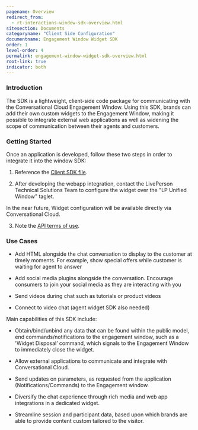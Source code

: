 ```yaml
---
pagename: Overview
redirect_from:
  - rt-interactions-window-sdk-overview.html
sitesection: Documents
categoryname: "Client Side Configuration"
documentname: Engagement Window Widget SDK
order: 1
level-order: 4
permalink: engagement-window-widget-sdk-overview.html
root-link: true
indicator: both
---
```

### Introduction

The SDK is a lightweight, client-side code package for communicating with the Conversational Cloud Engagement Window. Using this SDK, brands can add their own custom widgets to the Engagement Window, making it possible to integrate external web applications as well as widening the scope of communication between their agents and customers.

<!-- <iframe width="560" height="315" src="https://www.youtube.com/embed/wV9ecP0n7d4" frameborder="0" allowfullscreen></iframe> -->

### Getting Started

Once an application is developed, follow these two steps in order to integrate it into the
window SDK:

1. Reference the [Client SDK file](https://lpcdn.lpsnmedia.net/unifiedwindow/widgetSDK.min.js).

2. After developing the webapp integration, contact the LivePerson Technical Solutions
Team to configure the widget over the "LP Unified Window" taglet.

In the near future, Widget configuration will be available directly via Conversational Cloud.

3. Note the [API terms of use](https://www.liveperson.com/policies/apitou).

### Use Cases

* Add HTML alongside the chat conversation to display to the customer at timely moments. For example, show special offers while customer is waiting for agent to answer

* Add social media plugins alongside the conversation. Encourage consumers to join your social media as they are interacting with you

* Send videos during chat such as tutorials or product videos

* Connect to video chat (agent widget SDK also needed)

Main capabilities of this SDK include:

* Obtain/bind/unbind any data that can be found within the public model, end commands/notifications to the engagement window, such as a 'Widget Disposal’ command, which signals to the Engagement Window to immediately close the widget.

* Allow external applications to communicate and integrate with Conversational Cloud.

* Send updates on parameters, as requested from the application (Notifications/Commands) to the Engagement window.

* Diversify the chat experience through rich media and web app integrations in a dedicated widget.

* Streamline session and participant data, based upon which brands are able to provide content custom tailored to the visitor.
